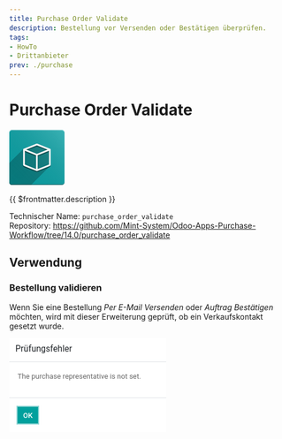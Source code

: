```yaml
---
title: Purchase Order Validate
description: Bestellung vor Versenden oder Bestätigen überprüfen.
tags:
- HowTo
- Drittanbieter
prev: ./purchase
---
```

# Purchase Order Validate
![icon_oms_box](attachments/icon_oms_box.png)

{{ $frontmatter.description }}

Technischer Name: `purchase_order_validate`\
Repository: <https://github.com/Mint-System/Odoo-Apps-Purchase-Workflow/tree/14.0/purchase_order_validate>

## Verwendung

### Bestellung validieren

Wenn Sie eine Bestellung *Per E-Mail Versenden* oder *Auftrag Bestätigen* möchten, wird mit dieser Erweiterung geprüft, ob ein Verkaufskontakt gesetzt wurde.

![](attachments/Purchase%20Order%20Validate%20Message.png)